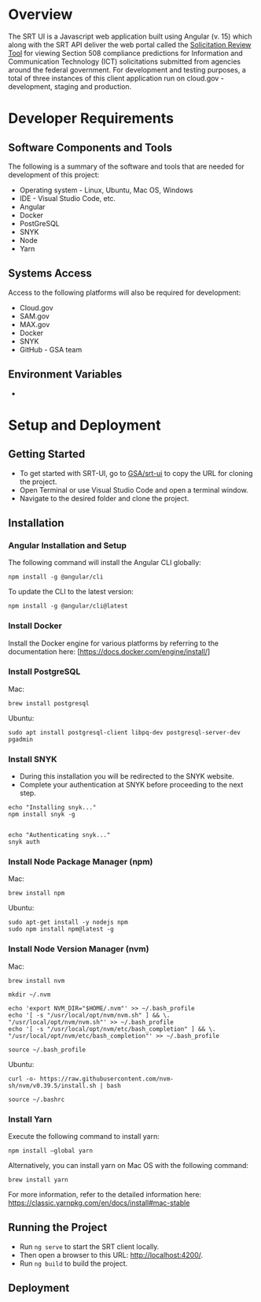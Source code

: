 # Overview 
The SRT UI is a Javascript web application built using Angular (v. 15) which along with the SRT API deliver the web portal called the [Solicitation Review Tool](https://srt.app.cloud.gov/auth) for viewing Section 508 compliance predictions for Information and Communication Technology (ICT) solicitations submitted from agencies around the federal government. For development and testing purposes, a total of three instances of this client application run on cloud.gov - development, staging and production. 
# Developer Requirements 
## Software Components and Tools 
The following is a summary of the software and tools that are needed for development of this project: 
* Operating system - Linux, Ubuntu, Mac OS, Windows 
* IDE - Visual Studio Code, etc. 
* Angular 
* Docker 
* PostGreSQL
* SNYK 
* Node 
* Yarn 
## Systems Access 
Access to the following platforms will also be required for development: 
* Cloud.gov 
* SAM.gov 
* MAX.gov 
* Docker 
* SNYK 
* GitHub - GSA team 
## Environment Variables 
* 
# Setup and Deployment  
## Getting Started
* To get started with SRT-UI, go to [GSA/srt-ui](https://github.com/GSA/srt-ui) to copy the URL for cloning the project. 
* Open Terminal or use Visual Studio Code and open a terminal window. 
* Navigate to the desired folder and clone the project. 
## Installation 
### Angular Installation and Setup
The following command will install the Angular CLI globally: 
```
npm install -g @angular/cli
```

To update the CLI to the latest version: 
```
npm install -g @angular/cli@latest 
```
### Install Docker
Install the Docker engine for various platforms by referring to the documentation here: [https://docs.docker.com/engine/install/] 
### Install PostgreSQL
Mac:
```
brew install postgresql
```

Ubuntu:
```
sudo apt install postgresql-client libpq-dev postgresql-server-dev pgadmin
```
### Install SNYK
* During this installation you will be redirected to the SNYK website.
* Complete your authentication at SNYK before proceeding to the next step.
```
echo "Installing snyk..."
npm install snyk -g


echo "Authenticating snyk..."
snyk auth
```
### Install Node Package Manager (npm)
Mac:
```
brew install npm
```
Ubuntu:
```
sudo apt-get install -y nodejs npm
sudo npm install npm@latest -g
```
### Install Node Version Manager (nvm)
Mac:
```
brew install nvm

mkdir ~/.nvm

echo 'export NVM_DIR="$HOME/.nvm"' >> ~/.bash_profile
echo '[ -s "/usr/local/opt/nvm/nvm.sh" ] && \. "/usr/local/opt/nvm/nvm.sh"' >> ~/.bash_profile
echo '[ -s "/usr/local/opt/nvm/etc/bash_completion" ] && \. "/usr/local/opt/nvm/etc/bash_completion"' >> ~/.bash_profile

source ~/.bash_profile
```
Ubuntu:
```
curl -o- https://raw.githubusercontent.com/nvm-sh/nvm/v0.39.5/install.sh | bash

source ~/.bashrc
```
### Install Yarn 
Execute the following command to install yarn: 
```
npm install –global yarn
```
Alternatively, you can install yarn on Mac OS with the following command: 
```
brew install yarn
```
For more information, refer to the detailed information here: <https://classic.yarnpkg.com/en/docs/install#mac-stable>

## Running the Project 
* Run `ng serve` to start the SRT client locally. 
* Then open a browser to this URL: <http://localhost:4200/>. 
* Run `ng build` to build the project. 
## Deployment 
